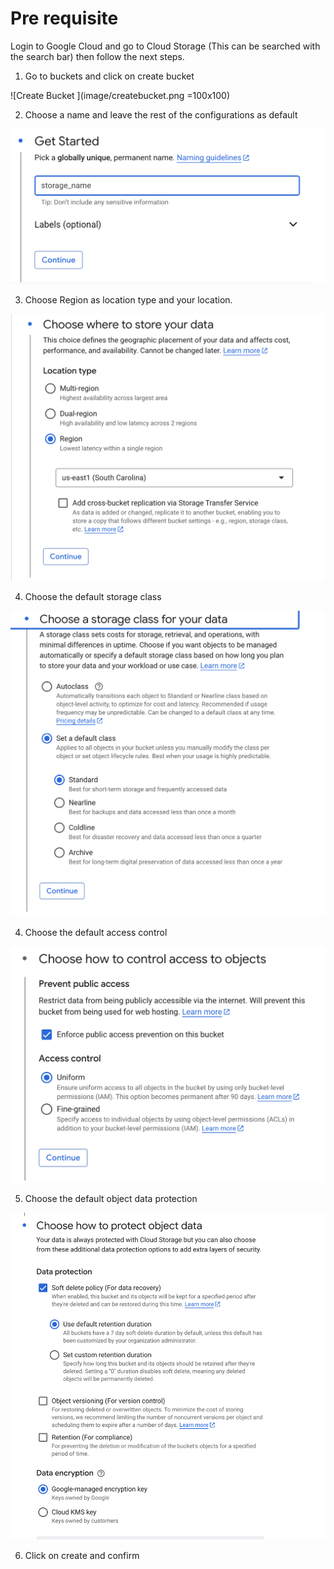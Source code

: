 # Pre requisite

Login to Google Cloud and go to Cloud Storage (This can be searched with the search bar) then follow the next steps.



1. Go to buckets and click on create bucket

![Create Bucket ](image/createbucket.png =100x100)


2. Choose a name and leave the rest of the configurations as default


![Choose name](image/namedefaults.png)

3. Choose  Region as location type and your location.  

![Choose region](image/region.png)

4. Choose the default storage class  

![Choose storage class](image/storageclass.png)

4. Choose the default access control  

![Choose access](image/controlaccess.png)

5. Choose the default object data protection   

![Choose protection](image/dataprotection.png)

6. Click on create and confirm
